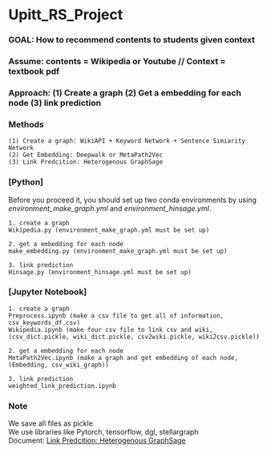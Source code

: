 # Upitt_RS_Project

  ### GOAL: How to recommend contents to students given context
  
  ### Assume: contents = Wikipedia or Youtube // Context = textbook pdf

  ### Approach: (1) Create a graph (2) Get a embedding for each node (3) link prediction
  
  ### Methods
    (1) Create a graph: WikiAPI + Keyword Network + Sentence Simiarity Network
    (2) Get Embedding: Deepwalk or MetaPath2Vec
    (3) Link Predcition: Heterogenous GraphSage


### [Python]
Before you proceed it, you should set up two conda environments by using _environment_make_graph.yml_ and _environment_hinsage.yml_.

```
1. create a graph 
Wikipedia.py (environment_make_graph.yml must be set up)

2. get a embedding for each node 
make_embedding.py (environment_make_graph.yml must be set up)

3. link prediction
Hinsage.py (environment_hinsage.yml must be set up)

```




### [Jupyter Notebook]
```
1. create a graph
Preprocess.ipynb (make a csv file to get all of information, csv_keywords_df.csv)
Wikipedia.ipynb (make four csv file to link csv and wiki, (csv_dict.pickle, wiki_dict.pickle, csv2wiki.pickle, wiki2csv.pickle))

2. get a embedding for each node 
MetaPath2Vec.ipynb (make a graph and get embedding of each node, (Embedding, csv_wiki_graph))

3. link prediction
weighted_link_prediction.ipynb
```

### Note
We save all files as pickle <br>
We use libraries like Pytorch, tensorflow, dgl, stellargraph <br>
Document: [Link Predcition: Heterogenous GraphSage](https://stellargraph.readthedocs.io/en/stable/demos/link-prediction/hinsage-link-prediction.html, "Link_Prediction")

